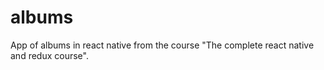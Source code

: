 # albums
App of albums in react native from the course "The complete react native and redux course".
